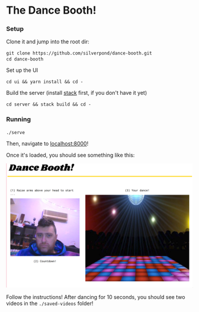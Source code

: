 # The Dance Booth! 

### Setup

Clone it and jump into the root dir:

```
git clone https://github.com/silverpond/dance-booth.git
cd dance-booth
```

Set up the UI

```
cd ui && yarn install && cd -
```

Build the server (install [stack](https://docs.haskellstack.org/en/stable/README/) first,
if you don't have it yet)

```
cd server && stack build && cd -
```

### Running

```
./serve
```

Then, navigate to [localhost:8000](http://localhost:8000)!

Once it's loaded, you should see something like this:

![](images/working.png)

Follow the instructions! After dancing for 10 seconds, you should see two
videos in the `./saved-videos` folder!

